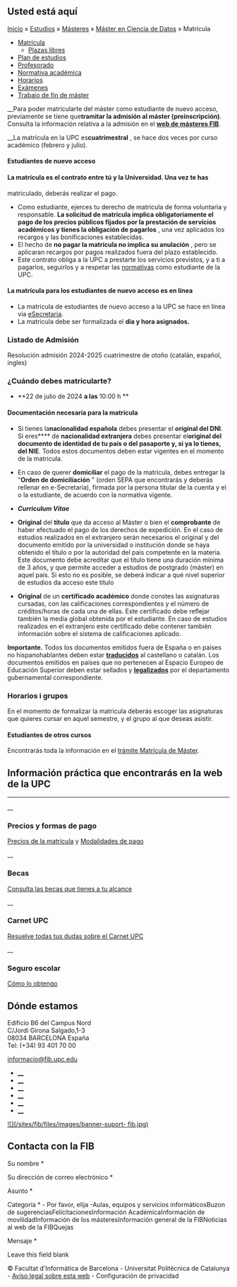 ## Usted está aquí

[Inicio](/es) » [Estudios](/es/estudios) » [Másteres](/es/estudios/masteres) »
[Máster en Ciencia de Datos](/es/estudios/masteres/master-en-ciencia-de-datos)
» Matrícula

  * [Matrícula](/es/estudios/masteres/master-en-ciencia-de-datos/matricula)
    * [Plazas libres](/es/estudios/masteres/master-en-ciencia-de-datos/matricula/plazas-libres)
  * [Plan de estudios](/es/estudios/masteres/master-en-ciencia-de-datos/plan-de-estudios)
  * [Profesorado](/es/estudios/masteres/master-en-ciencia-de-datos/profesorado)
  * [Normativa académica](/es/estudios/masteres/master-en-ciencia-de-datos/normativa-academica)
  * [Horarios](/es/estudios/masteres/master-en-ciencia-de-datos/horarios)
  * [Exámenes](/es/estudios/masteres/master-en-ciencia-de-datos/examenes)
  * [Trabajo de fin de máster](/es/estudios/masteres/master-en-ciencia-de-datos/trabajo-de-fin-de-master)

__Para poder matricularte del máster como estudiante de nuevo acceso,
previamente se tiene que**tramitar la admisión al máster (preinscripción)**.
Consulta la información relativa a la admisión en el **[web de másteres
FIB](https://masters.fib.upc.edu/es/masters/master-data-science)**.

__La matrícula en la UPC es**cuatrimestral** , se hace dos veces por curso
académico (febrero y julio).

#### Estudiantes de nuevo acceso

#### La matrícula es el contrato entre tú y la Universidad. Una vez te has
matriculado, deberás realizar el pago.

  * Como estudiante, ejerces tu derecho de matricula de forma voluntaria y responsable. **La solicitud de matricula implica obligatoriamente el pago de los precios públicos fijados por la prestación de servicios académicos y tienes la obligación de pagarlos** , una vez aplicados los recargos y las bonificaciones establecidas.
  * El hecho de **no pagar la matrícula no implica su anulación** , pero se aplicaran recargos por pagos realizados fuera del plazo establecido.
  * Este contrato obliga a la UPC a prestarte los servicios previstos, y a ti a pagarlos, seguirlos y a respetar las [normativas](http://www.upc.edu/sga/es/normativas/NormativasAcademicas) como estudiante de la UPC. 

#### La matrícula para los estudiantes de nuevo acceso es en línea

  * La matricula de estudiantes de nuevo acceso a la UPC se hace en línea via [eSecretaria](https://prisma-nou.upc.edu/apl/home_estudiants.php?idioma=2).
  * La matricula debe ser formalizada el **día y hora asignados.**



### Listado de Admisión

Resolución admisión 2024-2025 cuatrimestre de otoño (catalán, español, ingles)





### ¿Cuándo debes matricularte?

  * **22 de julio  de 2024 **a las**  10:00 h **

#### Documentación necesaria para la matricula

  * Si tienes la**nacionalidad española** debes presentar el **original del DNI**. Si eres**** de **nacionalidad extranjera** debes presentar el**original del documento de identidad de tu país o del pasaporte y, si ya lo tienes, del NIE**. Todos estos documentos deben estar vigentes en el momento de la matricula.

  * En caso de querer **domiciliar** el pago de la matricula, debes entregar la "**Orden de domiciliación** " (orden SEPA que encontrarás y deberás rellenar en e-Secretaria), firmada por la persona titular de la cuenta y el o la estudiante, de acuerdo con la normativa vigente.

  * **_Curriculum Vitae_**

  * **Original** del **título** que da acceso al Máster o bien el **comprobante** de haber efectuado el pago de los derechos de expedición. En el caso de estudios realizados en el extranjero serán necesarios el original y del documento emitido por la universidad o institución donde se haya obtenido el título o por la autoridad del país competente en la materia. Este documento debe acreditar que el título tiene una duración mínima de 3 años, y que permite acceder a estudios de postgrado (máster) en aquel país. Si esto no es posible, se deberá indicar a qué nivel superior de estudios da acceso este título
  * **Original**  de un **certificado académico** donde constes las asignaturas cursadas, con las calificaciones correspondientes y el número de créditos/horas de cada una de ellas. Este certificado debe reflejar también la media global obtenida por el estudiante. En caso de estudios realizados en el extranjero este certificado debe contener también información sobre el sistema de calificaciones aplicado.

**Importante.** Todos los documentos emitidos fuera de España o en países no
hispanohablantes deben estar
**[traducidos](http://www.upc.edu/sga/es/expedientes/LegDoc/LegalTraduccDocExtranj)**
al castellano o catalán. Los documentos emitidos en países que no pertenecen
al Espacio Europeo de Educación Superior deben estar sellados y
**[legalizados](http://www.upc.edu/sga/es/expedientes/LegDoc/LegalTraduccDocExtranj)**
por el departamento gubernamental correspondiente.



###  

### Horarios i grupos

En el momento de formalizar la matricula deberás escoger las asignaturas que
quieres cursar en aquel semestre, y el grupo al que deseas asistir.

  

#### Estudiantes de otros cursos

Encontrarás toda la información en el [trámite Matrícula de
Máster](/es/estudios/secretaria/tramites/matricula-de-master).

## Información práctica que encontrarás en la web de la UPC

* * *

__

### Precios y formas de pago

[Precios de la matrícula](https://www.upc.edu/sga/es/matricula-e/precios) y
[Modalidades de pago](https://www.upc.edu/sga/es/matricula-e/PagoMatricula)

__

### Becas

[Consulta las becas que tienes a tu alcance](https://www.upc.edu/sga/es/Becas)

__

### Carnet UPC

[Resuelve todas tus dudas sobre el Carnet
UPC](http://www.upc.edu/identitatdigital/ca/carnetupc)

__

### Seguro escolar

[Cómo lo obtengo](https://www.upc.edu/sga/es/matricula-e/seguros)

## Dónde estamos

Edificio B6 del Campus Nord  
C/Jordi Girona Salgado,1-3  
08034 BARCELONA España  
Tel: (+34) 93 401 70 00

[informacio@fib.upc.edu](mailto:informacio@fib.upc.edu)

  * [__](/es/noticies/rss.rss)
  * [__](https://www.facebook.com/fib.upc)
  * [__](https://twitter.com/fib_upc)
  * [__](https://www.flickr.com/photos/fib-upc/albums)
  * [__](https://www.youtube.com/user/mediafib)
  * [__](https://www.instagram.com/fib.upc/)

[![](/sites/fib/files/images/banner-suport-
fib.jpg)](http://suport.fib.upc.edu)

## Contacta con la FIB

Su nombre *

Su dirección de correo electrónico *

Asunto *

Categoría * \- Por favor, elija -Aulas, equipos y servicios informáticosBuzon
de sugerenciasFelicitacionesInformación AcadémicaInformación de
movilidadInformación de los másteresInformación general de la FIBNoticias al
web de la FIBQuejas

Mensaje *

Leave this field blank

© Facultat d'Informàtica de Barcelona - Universitat Politècnica de Catalunya -
[Avíso legal sobre esta web](/es/aviso-legal-sobre-esta-web) \- Configuración
de privacidad

